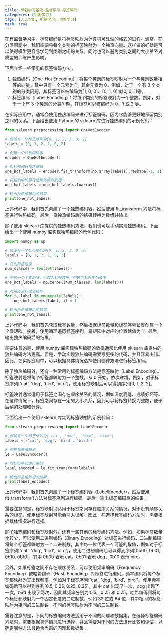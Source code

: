 ```yaml
---
title: 机器学习基础-监督学习-标签编码
categories: [机器学习]
tags: [人工智能, 机器学习, 监督学习]
math: true
---
```


在有监督学习中，标签编码是将标签映射为计算机可处理的格式的过程。通常，在分类问题中，我们需要将每个类别的标签映射为一个独热向量。这样做的好处是可以使得模型更容易学习到类别之间的关系，同时也可以避免类别之间的大小关系对模型的训练产生影响。

下面介绍一些常见的标签编码方法：

1. 独热编码（One-Hot Encoding）：将每个类别的标签映射为一个与类别数量相等的向量，其中只有一个元素为 1，其余元素为 0。例如，对于一个有 3 个类别的分类问题，其标签可以被编码为[1, 0, 0]、[0, 1, 0]或[0, 0, 1]等。
2. 标签编码（Label Encoding）：将每个类别的标签映射为一个整数。例如，对于一个有 3 个类别的分类问题，其标签可以被编码为 0、1 或 2 等。

在实际应用中，通常会使用独热编码来进行标签编码，因为它能够更好地保留类别之间的关系。下面给出使用 Python 的 sklearn 库进行独热编码的示例代码：

```python
from sklearn.preprocessing import OneHotEncoder

# 假设有一个标签序列为[0, 1, 2, 1, 0, 2]
labels = [0, 1, 2, 1, 0, 2]

# 创建一个独热编码器
encoder = OneHotEncoder()

# 对标签进行独热编码
one_hot_labels = encoder.fit_transform(np.array(labels).reshape(-1, 1))

# 将独热编码后的结果转换为数组
one_hot_labels = one_hot_labels.toarray()

# 输出独热编码后的结果
print(one_hot_labels)
```

上述代码中，我们首先创建了一个独热编码器，然后使用 fit_transform 方法将标签进行独热编码。最后，将独热编码后的结果转换为数组并输出。

除了使用 sklearn 库提供的独热编码方法，我们也可以手动实现独热编码。下面给出一个使用 numpy 库实现独热编码的示例代码：

```python
import numpy as np

# 假设有一个标签序列为[0, 1, 2, 1, 0, 2]
labels = [0, 1, 2, 1, 0, 2]

# 获取标签数量
num_classes = len(set(labels))

# 创建一个全零矩阵，行数为标签数量，列数为标签序列长度
one_hot_labels = np.zeros((num_classes, len(labels)))

# 对矩阵进行赋值操作
for i, label in enumerate(labels):
    one_hot_labels[label, i] = 1

# 输出独热编码后的结果
print(one_hot_labels)
```

上述代码中，我们首先获取标签数量，然后根据标签数量和标签序列长度创建一个全零矩阵。接着，使用循环遍历标签序列，将矩阵中对应的位置赋值为 1。最后，输出独热编码后的结果。

需要注意的是，使用 numpy 库实现独热编码的效率通常比使用 sklearn 库提供的独热编码方法更高。但是，手动实现独热编码需要写更多的代码，并且容易出错。因此，在实际应用中，可以根据具体情况选择使用哪种方法进行标签编码。

除了独热编码外，还有一种常用的标签编码方法是标签映射（Label Encoding）。标签映射是将每个标签都映射为一个整数，从 0 开始，依次递增。例如，对于标签序列['cat', 'dog', 'bird', 'bird']，使用标签映射后可以得到序列[0, 1, 2, 2]。

标签映射通常适用于标签之间存在顺序关系的情况，例如温度高低、成绩好坏等。在这种情况下，标签之间存在一定的大小关系，因此可以将标签转换为整数，便于后续的处理和计算。

下面给出一个使用 sklearn 库实现标签映射的示例代码：

```python
from sklearn.preprocessing import LabelEncoder

# 假设有一个标签序列为['cat', 'dog', 'bird', 'bird']
labels = ['cat', 'dog', 'bird', 'bird']

# 创建标签编码器
le = LabelEncoder()

# 对标签序列进行编码
label_encoded = le.fit_transform(labels)

# 输出标签编码后的结果
print(label_encoded)
```

上述代码中，我们首先创建了一个标签编码器（LabelEncoder），然后使用 fit_transform()方法对标签序列进行编码。最后，输出标签编码后的结果。

需要注意的是，标签映射只适用于标签之间存在顺序关系的情况，对于没有顺序关系的标签，使用标签映射可能会引入误解。因此，在选择标签编码方法时，需要根据具体情况进行选择。

除了独热编码和标签映射外，还有一些其他的标签编码方法。例如，如果标签数量比较少，可以使用二进制编码（Binary Encoding）对标签进行编码。二进制编码将每个标签都映射为一个二进制数，其中每一位代表一个可能的取值，例如对于标签序列['cat', 'dog', 'bird', 'bird']，使用二进制编码后可以得到序列[0b00, 0b01, 0b10, 0b10]，其中 0b00 表示 cat，0b01 表示 dog，0b10 表示 bird。

另外，如果标签之间不存在顺序关系，可以使用频率编码（Frequency Encoding）或哈希编码（Hash Encoding）对标签进行编码。频率编码将每个标签都映射为其出现频率，例如对于标签序列['cat', 'dog', 'bird', 'bird']，使用频率编码后可以得到序列[0.5, 0.25, 0.25, 0.25]，其中 cat 出现了一次，dog 出现了一次，bird 出现了两次，因此其频率分别为 0.5、0.25 和 0.25。哈希编码则将每个标签都映射为一个固定长度的二进制数，例如 32 位或 64 位，其中相同的标签映射为相同的二进制数，不同的标签映射为不同的二进制数。

需要注意的是，不同的标签编码方法适用于不同的问题和数据集。在选择标签编码方法时，需要根据具体情况进行选择，并且需要对不同的方法进行比较和评估，以确定哪种方法最适合当前的问题和数据集。

